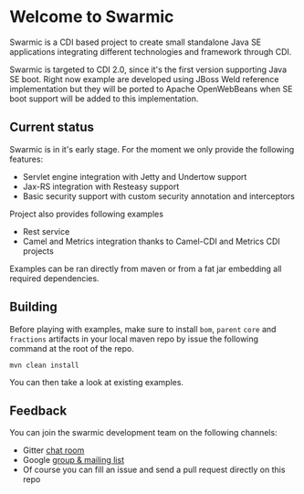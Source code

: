 # Welcome to Swarmic

Swarmic is a CDI based project to create small standalone Java SE applications integrating different technologies and framework through CDI.

Swarmic is targeted to CDI 2.0, since it's the first version supporting Java SE boot.
Right now example are developed using JBoss Weld reference implementation but they will be ported to Apache OpenWebBeans when SE boot support will be added to this implementation.


## Current status

Swarmic is in it's early stage. For the moment we only provide the following features:

* Servlet engine integration with Jetty and Undertow support
* Jax-RS integration with Resteasy support
* Basic security support with custom security annotation and interceptors

Project also provides following examples

* Rest service
* Camel and Metrics integration thanks to Camel-CDI and Metrics CDI projects

Examples can be ran directly from maven or from a fat jar embedding all required dependencies.

## Building

Before playing with examples, make sure to install `bom`, `parent` `core` and `fractions` artifacts in your local maven repo by issue the following command at the root of the repo.

`mvn clean install`

You can then take a look at existing examples.

## Feedback

You can join the swarmic development team on the following channels:

* Gitter [chat room](https://gitter.im/swarmic/devs?utm_source=share-link&utm_medium=link&utm_campaign=share-link)
* Google [group & mailing list](https://groups.google.com/forum/#!forum/swarmic)
* Of course you can fill an issue and send a pull request directly on this repo